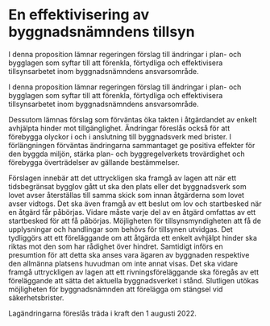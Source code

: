 # En effektivisering av byggnadsnämndens tillsyn

I denna proposition lämnar regeringen förslag till ändringar i plan- och bygglagen som syftar till att förenkla, förtydliga och effektivisera tillsynsarbetet inom byggnadsnämndens ansvarsområde.

I denna proposition lämnar regeringen förslag till ändringar i plan- och bygglagen som syftar till att förenkla, förtydliga och effektivisera tillsynsarbetet inom byggnadsnämndens ansvarsområde.

Dessutom lämnas förslag som förväntas öka takten i åtgärdandet av enkelt avhjälpta hinder mot tillgänglighet. Ändringar föreslås också för att förebygga olyckor i och i anslutning till byggnadsverk med brister. I
förlängningen förväntas ändringarna sammantaget ge positiva effekter för den byggda miljön, stärka plan- och byggregelverkets trovärdighet och förebygga överträdelser av gällande bestämmelser.

Förslagen innebär att det uttryckligen ska framgå av lagen att när ett
tidsbegränsat bygglov gått ut ska den plats eller det byggnadsverk som
lovet avser återställas till samma skick som innan åtgärderna som lovet
avser vidtogs. Det ska även framgå av ett beslut om lov och startbesked när en åtgärd får påbörjas. Vidare måste varje del av en åtgärd omfattas av ett startbesked för att få påbörjas. Möjligheten för tillsynsmyndigheten att få de upplysningar och handlingar som behövs för tillsynen utvidgas. Det tydliggörs att ett föreläggande om att åtgärda ett enkelt avhjälpt hinder ska riktas mot den som har rådighet över hindret. Samtidigt införs en presumtion för att detta ska anses vara ägaren av byggnaden respektive den allmänna platsens huvudman om inte annat visas. Det ska vidare framgå uttryckligen av lagen att ett rivningsföreläggande ska föregås av ett föreläggande att sätta det aktuella byggnadsverket i stånd. Slutligen utökas möjligheten för byggnadsnämnden att förelägga om stängsel vid säkerhetsbrister.

Lagändringarna föreslås träda i kraft den 1 augusti 2022.
